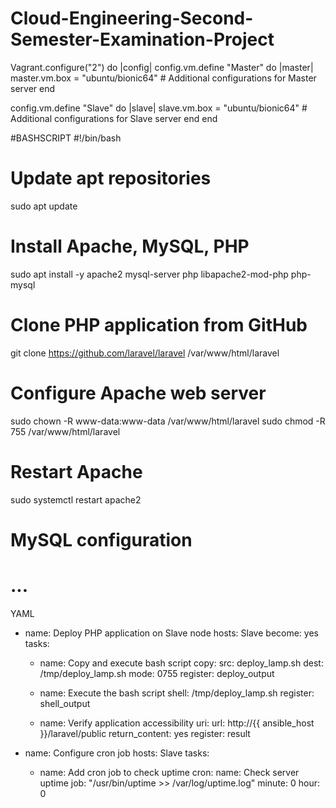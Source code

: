 # Cloud-Engineering-Second-Semester-Examination-Project
Vagrant.configure("2") do |config|
  config.vm.define "Master" do |master|
    master.vm.box = "ubuntu/bionic64"
    # Additional configurations for Master server
  end

  config.vm.define "Slave" do |slave|
    slave.vm.box = "ubuntu/bionic64"
    # Additional configurations for Slave server
  end
end

 #BASHSCRIPT
 #!/bin/bash

# Update apt repositories
sudo apt update

# Install Apache, MySQL, PHP
sudo apt install -y apache2 mysql-server php libapache2-mod-php php-mysql

# Clone PHP application from GitHub
git clone https://github.com/laravel/laravel /var/www/html/laravel

# Configure Apache web server
sudo chown -R www-data:www-data /var/www/html/laravel
sudo chmod -R 755 /var/www/html/laravel

# Restart Apache
sudo systemctl restart apache2

# MySQL configuration 
# ...


YAML
- name: Deploy PHP application on Slave node
  hosts: Slave
  become: yes
  tasks:
    - name: Copy and execute bash script
      copy:
        src: deploy_lamp.sh
        dest: /tmp/deploy_lamp.sh
        mode: 0755
      register: deploy_output

    - name: Execute the bash script
      shell: /tmp/deploy_lamp.sh
      register: shell_output

    - name: Verify application accessibility
      uri:
        url: http://{{ ansible_host }}/laravel/public
        return_content: yes
      register: result

- name: Configure cron job
  hosts: Slave
  tasks:
    - name: Add cron job to check uptime
      cron:
        name: Check server uptime
        job: "/usr/bin/uptime >> /var/log/uptime.log"
        minute: 0
        hour: 0

